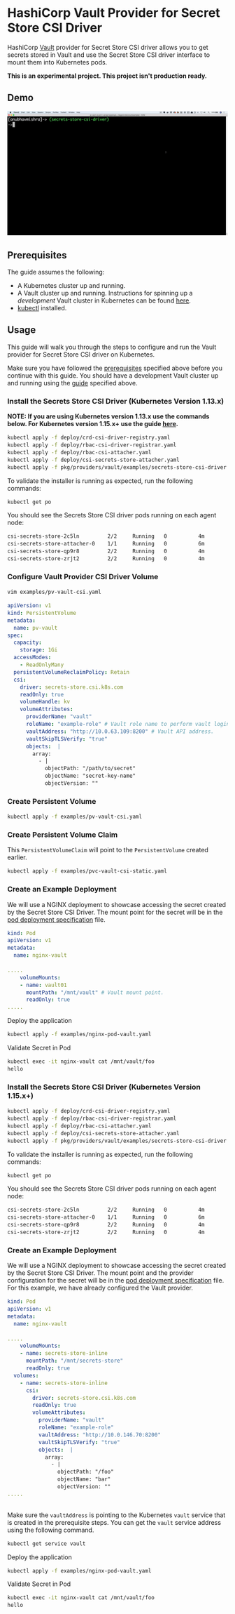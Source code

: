 # HashiCorp Vault Provider for Secret Store CSI Driver

HashiCorp [Vault](https://vaultproject.io) provider for Secret Store CSI driver allows you to get secrets stored in
Vault and use the Secret Store CSI driver interface to mount them into Kubernetes pods.

**This is an experimental project. This project isn't production ready.**

## Demo

![Secret Store CSI Driver Vault Provider Demo](./images/secret-store-csi-driver-vault-provider-demo.gif "Secret Store CSI Driver Vault Provider Demo")

## Prerequisites

The guide assumes the following:

* A Kubernetes cluster up and running.
* A Vault cluster up and running. Instructions for spinning up a *development* Vault cluster in Kubernetes can be
found [here](./docs/vault-setup.md).
* [kubectl](https://kubernetes.io/docs/tasks/tools/install-kubectl/#install-kubectl) installed.

## Usage

This guide will walk you through the steps to configure and run the Vault provider for Secret Store CSI
driver on Kubernetes.

Make sure you have followed the [prerequisites](#prerequisites) specified above before you continue with this guide.
You should have a development Vault cluster up and running using the [guide](./docs/vault-setup.md) specified above.

### Install the Secrets Store CSI Driver (Kubernetes Version 1.13.x)

**NOTE: If you are using Kubernetes version 1.13.x use the commands below. For Kubernetes version 1.15.x+ use the
guide [here](#install-the-secrets-store-csi-driver-kubernetes-version-115x).**

```bash
kubectl apply -f deploy/crd-csi-driver-registry.yaml
kubectl apply -f deploy/rbac-csi-driver-registrar.yaml
kubectl apply -f deploy/rbac-csi-attacher.yaml
kubectl apply -f deploy/csi-secrets-store-attacher.yaml
kubectl apply -f pkg/providers/vault/examples/secrets-store-csi-driver.yaml
```

To validate the installer is running as expected, run the following commands:

```bash
kubectl get po
```

You should see the Secrets Store CSI driver pods running on each agent node:

```bash
csi-secrets-store-2c5ln         2/2     Running   0          4m
csi-secrets-store-attacher-0    1/1     Running   0          6m
csi-secrets-store-qp9r8         2/2     Running   0          4m
csi-secrets-store-zrjt2         2/2     Running   0          4m
```

### Configure Vault Provider CSI Driver Volume

```bash
vim examples/pv-vault-csi.yaml
```

```yaml
apiVersion: v1
kind: PersistentVolume
metadata:
  name: pv-vault
spec:
  capacity:
    storage: 1Gi
  accessModes:
    - ReadOnlyMany
  persistentVolumeReclaimPolicy: Retain
  csi:
    driver: secrets-store.csi.k8s.com
    readOnly: true
    volumeHandle: kv
    volumeAttributes:
      providerName: "vault"
      roleName: "example-role" # Vault role name to perform vault login.
      vaultAddress: "http://10.0.63.109:8200" # Vault API address.
      vaultSkipTLSVerify: "true"
      objects:  |
        array:
          - |
            objectPath: "/path/to/secret"
            objectName: "secret-key-name"
            objectVersion: ""
```

### Create Persistent Volume

```bash
kubectl apply -f examples/pv-vault-csi.yaml
```

### Create Persistent Volume Claim

This `PersistentVolumeClaim` will point to the `PersistentVolume` created
earlier.

```bash
kubectl apply -f examples/pvc-vault-csi-static.yaml
```

### Create an Example Deployment

We will use a NGINX deployment to showcase accessing the secret created by the Secret Store CSI Driver.
The mount point for the secret will be in the [pod deployment specification](./examples/nginx-pod-vault.yaml) file.

```yaml
kind: Pod
apiVersion: v1
metadata:
  name: nginx-vault

.....
    volumeMounts:
    - name: vault01
      mountPath: "/mnt/vault" # Vault mount point.
      readOnly: true
.....

```

Deploy the application

```bash
kubectl apply -f examples/nginx-pod-vault.yaml
``` 

Validate Secret in Pod

```bash
kubectl exec -it nginx-vault cat /mnt/vault/foo
hello
```


### Install the Secrets Store CSI Driver (Kubernetes Version 1.15.x+)

```bash
kubectl apply -f deploy/crd-csi-driver-registry.yaml
kubectl apply -f deploy/rbac-csi-driver-registrar.yaml
kubectl apply -f deploy/rbac-csi-attacher.yaml
kubectl apply -f deploy/csi-secrets-store-attacher.yaml
kubectl apply -f pkg/providers/vault/examples/secrets-store-csi-driver.yaml
```

To validate the installer is running as expected, run the following commands:

```bash
kubectl get po
```

You should see the Secrets Store CSI driver pods running on each agent node:

```bash
csi-secrets-store-2c5ln         2/2     Running   0          4m
csi-secrets-store-attacher-0    1/1     Running   0          6m
csi-secrets-store-qp9r8         2/2     Running   0          4m
csi-secrets-store-zrjt2         2/2     Running   0          4m
```


### Create an Example Deployment

We will use a NGINX deployment to showcase accessing the secret created by the Secret Store CSI Driver.
The mount point and the provider configuration for the secret will be in the [pod deployment specification](./examples/nginx-pod-vault-inline-volume.yaml) file. For this example, we have already configured the Vault provider. 

```yaml
kind: Pod
apiVersion: v1
metadata:
  name: nginx-vault

.....
    volumeMounts:
    - name: secrets-store-inline
      mountPath: "/mnt/secrets-store"
      readOnly: true
  volumes:
    - name: secrets-store-inline
      csi:
        driver: secrets-store.csi.k8s.com
        readOnly: true
        volumeAttributes:
          providerName: "vault"
          roleName: "example-role"
          vaultAddress: "http://10.0.146.70:8200"
          vaultSkipTLSVerify: "true"
          objects:  |
            array:
              - |
                objectPath: "/foo"
                objectName: "bar"
                objectVersion: ""
.....



```

Make sure the `vaultAddress` is pointing to the Kubernetes `vault` service that is created in the prerequisite steps.
You can get the `vault` service address using the following command.

```bash
kubectl get service vault
```

Deploy the application

```bash
kubectl apply -f examples/nginx-pod-vault.yaml
``` 

Validate Secret in Pod

```bash
kubectl exec -it nginx-vault cat /mnt/vault/foo
hello
```
